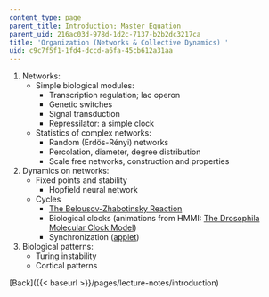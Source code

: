 ```yaml
---
content_type: page
parent_title: Introduction; Master Equation
parent_uid: 216ac03d-978d-1d2c-7137-b2b2dc3217ca
title: 'Organization (Networks & Collective Dynamics) '
uid: c9c7f5f1-1fd4-dccd-a6fa-45cb612a31aa
---
```


1.  Networks:
    *   Simple biological modules:
        *   Transcription regulation; lac operon
        *   Genetic switches
        *   Signal transduction
        *   Repressilator: a simple clock
    *   Statistics of complex networks:
        *   Random (Erdös-Rényi) networks
        *   Percolation, diameter, degree distribution
        *   Scale free networks, construction and properties
2.  Dynamics on networks:
    *   Fixed points and stability
        *   Hopfield neural network
    *   Cycles
        *   [The Belousov-Zhabotinsky Reaction](http://www.scholarpedia.org/article/Belousov-Zhabotinsky_reaction)
        *   Biological clocks (animations from HMMI: [The Drosophila Molecular Clock Model](http://www.hhmi.org/biointeractive/drosophila-molecular-clock-model))
        *   Synchronization ([applet](http://www.ffn.ub.es/%7Ealbert/applets/Kuramoto.html))
3.  Biological patterns:
    *   Turing instability
    *   Cortical patterns

[Back]({{< baseurl >}}/pages/lecture-notes/introduction)